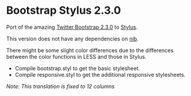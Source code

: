 Bootstrap Stylus 2.3.0
======================

Port of the amazing [Twitter Bootstrap 2.3.0](http://url.com/) to [Stylus](http://learnboost.github.com/stylus/).

This version does not have any dependencies on [nib](https://github.com/visionmedia/nib).

There might be some slight color differences due to the differences between the color functions in LESS and those in Stylus.

- Compile bootstrap.styl to get the basic stylesheet.
- Compile responsive.styl to get the additional responsive stylesheets.

_Note: This translation is fixed to 12 columns_